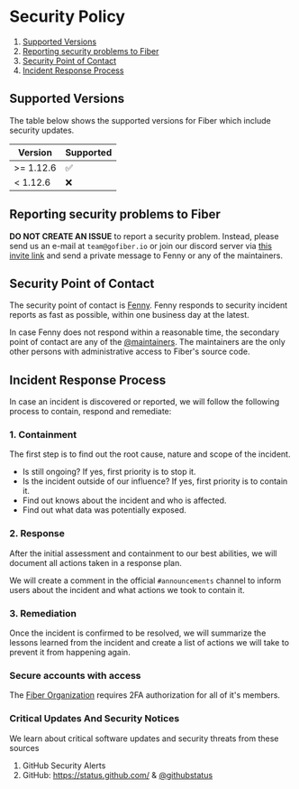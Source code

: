 # Security Policy

1. [Supported Versions](#versions)
2. [Reporting security problems to Fiber](#reporting)
3. [Security Point of Contact](#contact)
4. [Incident Response Process](#process)

<a name="versions"></a>

## Supported Versions

The table below shows the supported versions for Fiber which include security updates.

| Version   | Supported          |
| --------- | ------------------ |
| >= 1.12.6 | :white_check_mark: |
| < 1.12.6  | :x:                |

<a name="reporting"></a>

## Reporting security problems to Fiber

**DO NOT CREATE AN ISSUE** to report a security problem. Instead, please
send us an e-mail at `team@gofiber.io` or join our discord server via
[this invite link](https://gofiber.io/discord) and send a private message
to Fenny or any of the maintainers.

<a name="contact"></a>

## Security Point of Contact

The security point of contact is [Fenny](https://github.com/Fenny). Fenny responds
to security incident reports as fast as possible, within one business day at the
latest.

In case Fenny does not respond within a reasonable time, the secondary point
of contact are any of the [@maintainers](https://github.com/orgs/gofiber/teams/maintainers).
The maintainers are the only other persons with administrative access to Fiber's source code.

<a name="process"></a>

## Incident Response Process

In case an incident is discovered or reported, we will follow the following
process to contain, respond and remediate:

### 1. Containment

The first step is to find out the root cause, nature and scope of the incident.

- Is still ongoing? If yes, first priority is to stop it.
- Is the incident outside of our influence? If yes, first priority is to contain it.
- Find out knows about the incident and who is affected.
- Find out what data was potentially exposed.

### 2. Response

After the initial assessment and containment to our best abilities, we will
document all actions taken in a response plan.

We will create a comment in the official `#announcements` channel to inform users about
the incident and what actions we took to contain it.

### 3. Remediation

Once the incident is confirmed to be resolved, we will summarize the lessons
learned from the incident and create a list of actions we will take to prevent
it from happening again.

### Secure accounts with access

The [Fiber Organization](https://github.com/gofiber) requires 2FA authorization
for all of it's members.

### Critical Updates And Security Notices

We learn about critical software updates and security threats from these sources

1. GitHub Security Alerts
2. GitHub: <https://status.github.com/> & [@githubstatus](https://twitter.com/githubstatus)
